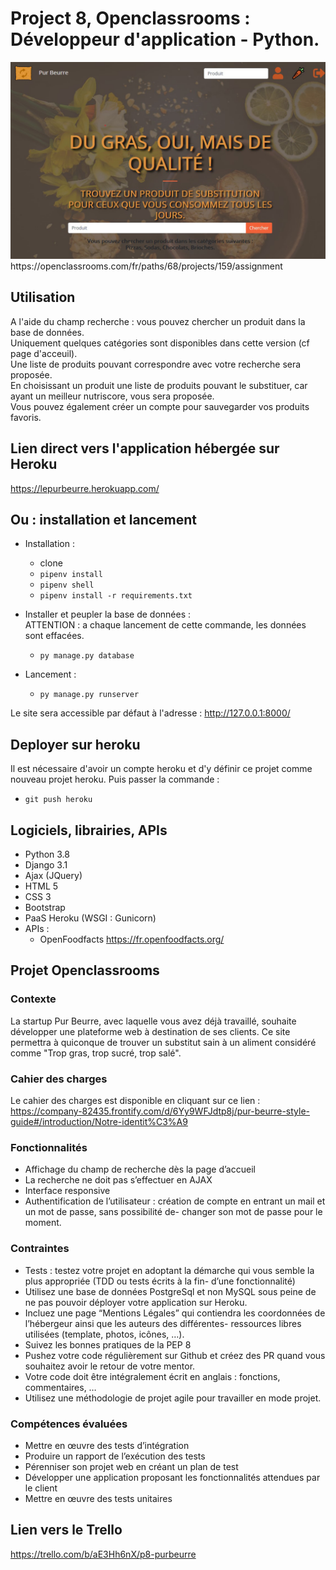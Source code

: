 # Project 8, Openclassrooms : Développeur d'application - Python.
<div style="text-align: center">
    <img src="docs/readmeimg.png" style="text-align: center"><br>
</div>
https://openclassrooms.com/fr/paths/68/projects/159/assignment

## Utilisation
A l'aide du champ recherche : vous pouvez chercher un produit dans la base de données.  
Uniquement quelques catégories sont disponibles dans cette version (cf page d'acceuil).  
Une liste de produits pouvant correspondre avec votre recherche sera proposée.  
En choisissant un produit une liste de produits pouvant le substituer, car ayant un meilleur nutriscore, vous sera proposée.  
Vous pouvez également créer un compte pour sauvegarder vos produits favoris.  

## Lien direct vers l'application hébergée sur Heroku
https://lepurbeurre.herokuapp.com/

## Ou : installation et lancement
- Installation :
    * clone
    * `pipenv install`
    * `pipenv shell`
    * `pipenv install -r requirements.txt`

- Installer et peupler la base de données :  
    ATTENTION : a chaque lancement de cette commande, les données sont effacées.
    * `py manage.py database`

- Lancement :
    * `py manage.py runserver`

Le site sera accessible par défaut à l'adresse : 
http://127.0.0.1:8000/

## Deployer sur heroku
Il est nécessaire d'avoir un compte heroku et d'y définir ce projet comme nouveau projet heroku.
Puis passer la commande :
- `git push heroku`

## Logiciels, librairies, APIs
- Python 3.8
- Django 3.1
- Ajax (JQuery)
- HTML 5
- CSS 3
- Bootstrap
- PaaS Heroku (WSGI : Gunicorn)
- APIs :
    * OpenFoodfacts
    https://fr.openfoodfacts.org/

## Projet Openclassrooms

### Contexte
La startup Pur Beurre, avec laquelle vous avez déjà travaillé, souhaite développer une plateforme web à destination de ses clients. Ce site permettra à quiconque de trouver un substitut sain à un aliment considéré comme "Trop gras, trop sucré, trop salé".

### Cahier des charges
Le cahier des charges est disponible en cliquant sur ce lien : 
https://company-82435.frontify.com/d/6Yy9WFJdtp8j/pur-beurre-style-guide#/introduction/Notre-identit%C3%A9

### Fonctionnalités
- Affichage du champ de recherche dès la page d’accueil
- La recherche ne doit pas s’effectuer en AJAX
- Interface responsive
- Authentification de l’utilisateur : création de compte en entrant un mail et un mot de passe, sans possibilité de- changer son mot de passe pour le moment.

### Contraintes
- Tests : testez votre projet en adoptant la démarche qui vous semble la plus appropriée (TDD ou tests écrits à la fin- d’une fonctionnalité)
- Utilisez une base de données PostgreSql et non MySQL sous peine de ne pas pouvoir déployer votre application sur Heroku.
- Incluez une page “Mentions Légales” qui contiendra les coordonnées de l’hébergeur ainsi que les auteurs des différentes- ressources libres utilisées (template, photos, icônes, …).
- Suivez les bonnes pratiques de la PEP 8
- Pushez votre code régulièrement sur Github et créez des PR quand vous souhaitez avoir le retour de votre mentor.
- Votre code doit être intégralement écrit en anglais : fonctions, commentaires, …
- Utilisez une méthodologie de projet agile pour travailler en mode projet.
 
### Compétences évaluées
- Mettre en œuvre des tests d’intégration
- Produire un rapport de l’exécution des tests
- Pérenniser son projet web en créant un plan de test
- Développer une application proposant les fonctionnalités attendues par le client
- Mettre en œuvre des tests unitaires

## Lien vers le Trello
https://trello.com/b/aE3Hh6nX/p8-purbeurre